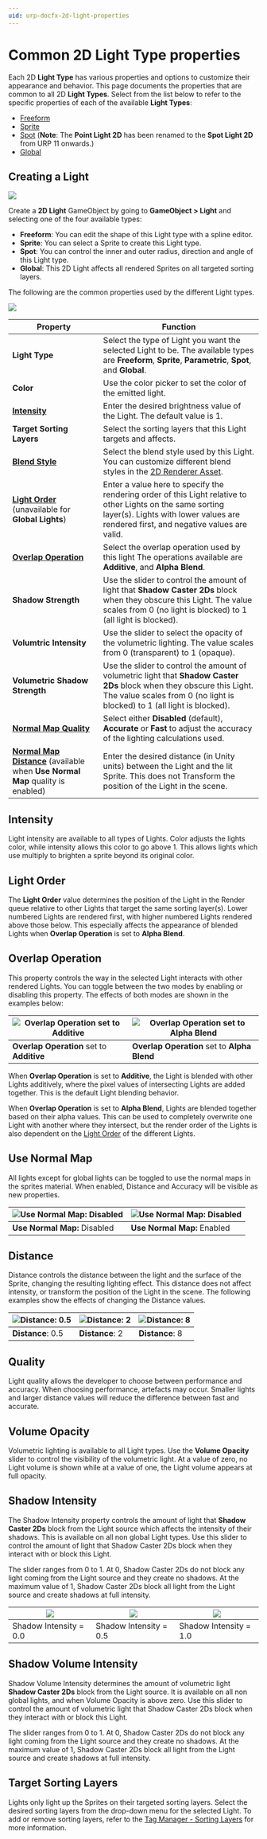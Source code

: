 ```yaml
---
uid: urp-docfx-2d-light-properties
---
```

# Common 2D Light Type properties
Each 2D **Light Type** has various properties and options to customize their appearance and behavior. This page documents the properties that are common to all 2D **Light Types**. Select from the list below to refer to the specific properties of each of the available **Light Types**:

* [Freeform](LightTypes.md#freeform)
* [Sprite](LightTypes.md#sprite)
* [Spot](LightTypes.md#spot) (**Note**: The **Point Light 2D** has been renamed to the **Spot Light 2D** from URP 11 onwards.)
* [Global](LightTypes.md#global)


## Creating a Light

![](Images/2D/2d-lights-gameobject-menu.png)

Create a **2D Light** GameObject by going to **GameObject > Light** and selecting one of the four available types:

* **Freeform**: You can edit the shape of this Light type with a spline editor.
* **Sprite**: You can select a Sprite to create this Light type.
* **Spot**: You can control the inner and outer radius, direction and angle of this Light type.
* **Global**: This 2D Light affects all rendered Sprites on all targeted sorting layers.

The following are the common properties used by the different Light types.

![](Images/2D/2DLightBasics.png)

| Property                                                     | Function                                                     |
| ------------------------------------------------------------ | ------------------------------------------------------------ |
| **Light Type**                                               | Select the type of Light you want the selected Light to be. The available types are **Freeform**, **Sprite**, **Parametric**, **Spot**, and **Global**. |
| **Color**                                                    | Use the color picker to set the color of the emitted light.  |
| **[Intensity](#intensity)**                                  | Enter the desired brightness value of the Light. The default value is 1. |
| **Target Sorting Layers**                                    | Select the sorting layers that this Light targets and affects. |
| **[Blend Style](LightBlendStyles.md)**                       | Select the blend style used by this Light. You can customize different blend styles in the [2D Renderer Asset](2DRendererData-overview.md). |
| **[Light Order](#light-order)** (unavailable for **Global Lights**) | Enter a value here to specify the rendering order of this Light relative to other Lights on the same sorting layer(s). Lights with lower values are rendered first, and negative values are valid. |
| **[Overlap Operation](#overlap-operation)**        | Select the overlap operation used by this light The operations available are **Additive**, and **Alpha Blend**. |
| **Shadow Strength**                                         | Use the slider to control the amount of light that **Shadow Caster 2Ds** block when they obscure this Light. The value scales from 0 (no light is blocked) to 1 (all light is blocked). |
| **Volumtric Intensity**                                           | Use the slider to select the opacity of the volumetric lighting. The value scales from 0 (transparent) to 1 (opaque). |
| **Volumetric Shadow Strength**                                  | Use the slider to control the amount of volumetric light that **Shadow Caster 2Ds** block when they obscure this Light. The value scales from 0 (no light is blocked) to 1 (all light is blocked). |
| **[Normal Map Quality](#quality)**                                      | Select either **Disabled** (default), **Accurate** or **Fast** to adjust the accuracy of the lighting calculations used. |
| **[Normal Map Distance](#distance)**  (available when **Use Normal Map** quality is enabled) | Enter the desired distance (in Unity units) between the Light and the lit Sprite. This does not Transform the position of the Light in the scene. |

## Intensity

Light intensity are available to all types of Lights. Color adjusts the lights color, while intensity allows this color to go above 1. This allows lights which use multiply to brighten a sprite beyond its original color.

## Light Order

The **Light Order** value determines the position of the Light in the Render queue relative to other Lights that target the same sorting layer(s). Lower numbered Lights are rendered first, with higher numbered Lights rendered above those below. This especially affects the appearance of blended Lights when **Overlap Operation** is set to **Alpha Blend**.

## Overlap Operation

This property controls the way in the selected Light interacts with other rendered Lights. You can toggle between the two modes by enabling or disabling this property. The effects of both modes are shown in the examples below:

| ![Overlap Operation set to Additive ](Images/2D/image_9.png) | ![Overlap Operation set to Alpha Blend](Images/2D/image_10.png) |
| ------------------------------------------------------------ | ------------------------------------------------------ |
| **Overlap Operation** set to **Additive** | **Overlap Operation** set to **Alpha Blend**                     |

When **Overlap Operation** is set to **Additive**, the Light is blended with other Lights additively, where the pixel values of intersecting Lights are added together. This is the default Light blending behavior.

When **Overlap Operation** is set to **Alpha Blend**, Lights are blended together based on their alpha values. This can be used to completely overwrite one Light with another where they intersect, but the render order of the Lights is also dependent on the [Light Order](#light-order) of the different Lights.

## Use Normal Map

All lights except for global lights can be toggled to use the normal maps in the sprites material. When enabled, Distance and Accuracy will be visible as new properties.

| ![Use Normal Map: Disabled](Images/2D/image_11.png) | ![Use Normal Map: Disabled](Images/2D/image_12.png) |
| ------------------------------------------------ | ------------------------------------------------ |
| **Use Normal Map:** Disabled                     | **Use Normal Map:** Enabled                      |

## Distance

Distance controls the distance between the light and the surface of the Sprite, changing the resulting lighting effect. This distance does not affect intensity, or transform the position of the Light in the scene. The following examples show the effects of changing the Distance values.

| ![Distance: 0.5](Images/2D/image_13.png) | ![Distance: 2](Images/2D/image_14.png) | ![Distance: 8](Images/2D/image_15.png) |
| ------------------------------------- | ----------------------------------- | ----------------------------------- |
| **Distance**: 0.5                     | **Distance**: 2                     | **Distance**: 8                     |

## Quality

Light quality allows the developer to choose between performance and accuracy. When choosing performance, artefacts may occur. Smaller lights and larger distance values will reduce the difference between fast and accurate.

## Volume Opacity

Volumetric lighting is available to all Light types. Use the **Volume Opacity** slider to control the visibility of the volumetric light. At a value of zero, no Light volume is shown while at a value of one, the Light volume appears at full opacity.

## Shadow Intensity

The Shadow Intensity property controls the amount of light that **Shadow Caster 2Ds** block from the Light source which affects the intensity of their shadows. This is available on all non global Light types. Use this slider to control the amount of light that Shadow Caster 2Ds block when they interact with or block this Light.

The slider ranges from 0 to 1. At 0, Shadow Caster 2Ds do not block any light coming from the Light source and they create no shadows. At the maximum value of 1, Shadow Caster 2Ds block all light from the Light source and create shadows at full intensity.

| ![](Images/2D/ShadowIntensity0.png) | ![](Images/2D/ShadowIntensity05.png) | ![](Images/2D/ShadowIntensity100.png) |
| -------------------------------- | --------------------------------- | ---------------------------------- |
| Shadow Intensity = 0.0           | Shadow Intensity = 0.5            | Shadow Intensity = 1.0             |

## Shadow Volume Intensity

Shadow Volume Intensity determines the amount of volumetric light **Shadow Caster 2Ds** block from the Light source. It is available on all non global lights, and when Volume Opacity is above zero. Use this slider to control the amount of volumetric light that Shadow Caster 2Ds block when they interact with or block this Light.

The slider ranges from 0 to 1. At 0, Shadow Caster 2Ds do not block any light coming from the Light source and they create no shadows. At the maximum value of 1, Shadow Caster 2Ds block all light from the Light source and create shadows at full intensity.

## Target Sorting Layers

Lights only light up the Sprites on their targeted sorting layers. Select the desired sorting layers from the drop-down menu for the selected Light. To add or remove sorting layers, refer to the [Tag Manager - Sorting Layers](https://docs.unity3d.com/Manual/class-TagManager.html#SortingLayers) for more information.
